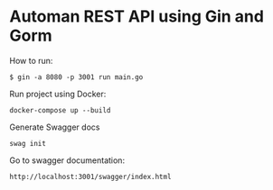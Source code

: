 # Automan REST API using Gin and Gorm


How to run:

```
$ gin -a 8080 -p 3001 run main.go

```

Run project using Docker:
```
docker-compose up --build

```

Generate Swagger docs
```
swag init

```

Go to swagger documentation:
```
http://localhost:3001/swagger/index.html

```
